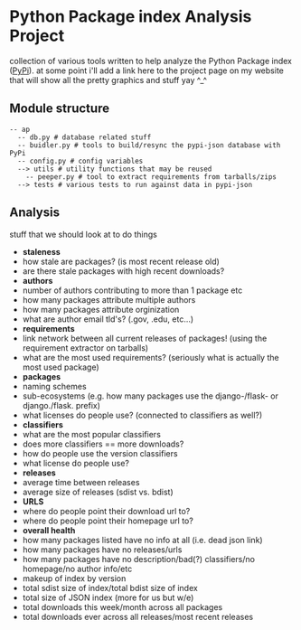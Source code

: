 Python Package index Analysis Project
=====================================

collection of various tools written to help analyze the Python Package index ([PyPi](https://pypi.python.org/pypi)). at some point i'll add a link here to the project page on my website that will show all the pretty graphics and stuff yay ^_^

Module structure
-----------------

    -- ap
      -- db.py # database related stuff
      -- buidler.py # tools to build/resync the pypi-json database with PyPi
      -- config.py # config variables
      --> utils # utility functions that may be reused
        -- peeper.py # tool to extract requirements from tarballs/zips
      --> tests # various tests to run against data in pypi-json

Analysis
--------

stuff that we should look at to do things

* **staleness**
 * how stale are packages? (is most recent release old)
 * are there stale packages with high recent downloads?  
* **authors**
 * number of authors contributing to more than 1 package etc
 * how many packages attribute multiple authors
 * how many packages attribute orginization
 * what are author email tld's? (.gov, .edu, etc...)
* **requirements**
 * link network between all current releases of packages! (using the requirement extractor on tarballs)
 * what are the most used requirements? (seriously what is actually the most used package)
* **packages**
 * naming schemes
  * sub-ecosystems (e.g. how many packages use the django-/flask- or django./flask. prefix)
 * what licenses do people use? (connected to classifiers as well?)
* **classifiers**
 * what are the most popular classifiers
 * does more classifiers == more downloads?
 * how do people use the version classifiers
 * what license do people use?
* **releases**
 * average time between releases
 * average size of releases (sdist vs. bdist)
* **URLS** 
 * where do people point their download url to?
 * where do people point their homepage url to?
* **overall health**
 * how many packages listed have no info at all (i.e. dead json link)
 * how many packages have no releases/urls
 * how many packages have no description/bad(?) classifiers/no homepage/no author info/etc
 * makeup of index by version
 * total sdist size of index/total bdist size of index
 * total size of JSON index (more for us but w/e)
 * total downloads this week/month across all packages
 * total downloads ever across all releases/most recent releases
